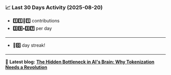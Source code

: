 <!--START_STATS-->
### 📈 Last 30 Days Activity (2025-08-20)  
- **1️⃣1️⃣🎱1️⃣** contributions  
- **3️⃣9️⃣•3️⃣7️⃣** per day
---
- **🎱0️⃣** day streak!
---
📝 **Latest blog:** [**The Hidden Bottleneck in AI's Brain: Why Tokenization Needs a Revolution**](https://andriak.com/blog/tokenization-revolution)
<!--END_STATS-->
